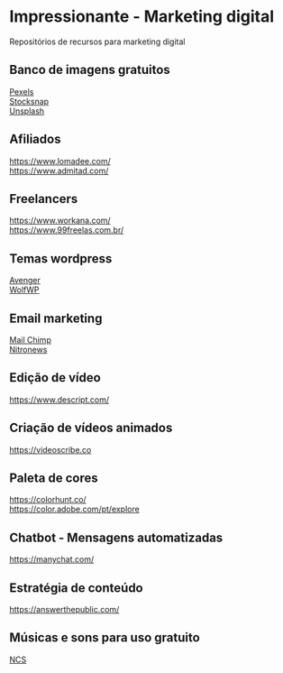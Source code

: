 # Impressionante - Marketing digital
Repositórios de recursos para marketing digital

## Banco de imagens gratuitos
[Pexels](https://www.pexels.com/pt-br/)<br>
[Stocksnap](https://stocksnap.io/)<br>
[Unsplash](https://unsplash.com/)

## Afiliados
https://www.lomadee.com/<br>
https://www.admitad.com/

## Freelancers
https://www.workana.com/<br>
https://www.99freelas.com.br/

## Temas wordpress
[Avenger](https://go.hotmart.com/F42691831O)<br>
[WolfWP](https://edzz.la/VB61F?a=115571)

## Email marketing
[Mail Chimp](https://mailchimp.com/)<br>
[Nitronews](https://www.nitronews.com.br/)

## Edição de vídeo
https://www.descript.com/

## Criação de vídeos animados
https://videoscribe.co

## Paleta de cores
https://colorhunt.co/<br>
https://color.adobe.com/pt/explore

## Chatbot - Mensagens automatizadas
https://manychat.com/

## Estratégia de conteúdo
https://answerthepublic.com/

## Músicas e sons para uso gratuito
[NCS](https://ncs.io/)


